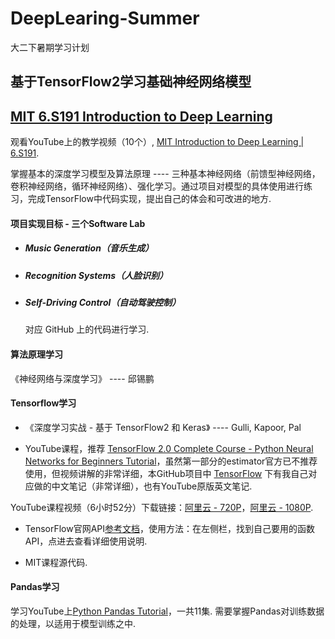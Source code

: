 # DeepLearing-Summer
大二下暑期学习计划

## 基于TensorFlow2学习基础神经网络模型

## [MIT 6.S191 Introduction to Deep Learning](http://introtodeeplearning.com/)

观看YouTube上的教学视频（10个）, [MIT Introduction to Deep Learning | 6.S191](https://www.youtube.com/watch?v=7sB052Pz0sQ&list=PLtBw6njQRU-rwp5__7C0oIVt26ZgjG9NI).

掌握基本的深度学习模型及算法原理 ---- 三种基本神经网络（前馈型神经网络，卷积神经网络，循环神经网络）、强化学习。通过项目对模型的具体使用进行练习，完成TensorFlow中代码实现，提出自己的体会和可改进的地方.

#### 项目实现目标 - 三个Software Lab

- ##### Music Generation（音乐生成）

- ##### Recognition Systems（人脸识别）

- ##### Self-Driving Control（自动驾驶控制）

  对应 GitHub 上的代码进行学习.

#### 算法原理学习

《神经网络与深度学习》 ----  邱锡鹏

#### Tensorflow学习

- 《深度学习实战 - 基于 TensorFlow2 和 Keras》 ---- Gulli, Kapoor, Pal

- YouTube课程，推荐 [TensorFlow 2.0 Complete Course - Python Neural Networks for Beginners Tutorial](https://www.youtube.com/watch?v=tPYj3fFJGjk&t=8210s)，虽然第一部分的estimator官方已不推荐使用，但视频讲解的非常详细，本GitHub项目中 [TensorFlow](./TensorFlow/) 下有我自己对应做的中文笔记（非常详细），也有YouTube原版英文笔记.

YouTube课程视频（6小时52分）下载链接：[阿里云 - 720P](https://www.aliyundrive.com/s/SMAkuJeQGub)，[阿里云 - 1080P](https://www.aliyundrive.com/s/yVRLaMNyc7E).

- TensorFlow官网API[参考文档](https://tensorflow.google.cn/api_docs/python/tf)，使用方法：在左侧栏，找到自己要用的函数API，点进去查看详细使用说明.

- MIT课程源代码.

#### Pandas学习

学习YouTube上[Python Pandas Tutorial](https://www.youtube.com/watch?v=ZyhVh-qRZPA&list=PL-osiE80TeTsWmV9i9c58mdDCSskIFdDS)，一共11集. 需要掌握Pandas对训练数据的处理，以适用于模型训练之中.
